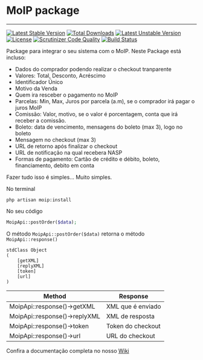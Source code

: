 # MoIP package
----------------------

[![Latest Stable Version](https://poser.pugx.org/sostheblack/moip/v/stable.svg)](https://packagist.org/packages/sostheblack/moip) [![Total Downloads](https://poser.pugx.org/sostheblack/moip/downloads.svg)](https://packagist.org/packages/sostheblack/moip) [![Latest Unstable Version](https://poser.pugx.org/sostheblack/moip/v/unstable.svg)](https://packagist.org/packages/sostheblack/moip) [![License](https://poser.pugx.org/sostheblack/moip/license.svg)](https://packagist.org/packages/sostheblack/moip) [![Scrutinizer Code Quality](https://scrutinizer-ci.com/g/SOSTheBlack/moip/badges/quality-score.png?b=master)](https://scrutinizer-ci.com/g/SOSTheBlack/moip/?branch=master)
[![Build Status](https://travis-ci.org/SOSTheBlack/moip.svg?branch=master)](https://travis-ci.org/SOSTheBlack/moip) 

Package para integrar o seu sistema com o MoIP. 
Neste Package está incluso:

- Dados do comprador podendo realizar o checkout tranparente
- Valores: Total, Desconto, Acréscimo
- Identificador Único
- Motivo da Venda
- Quem ira resceber o pagamento no MoIP
- Parcelas: Min, Max, Juros por parcela (a.m), se o comprador irá pagar o juros MoIP
- Comissão: Valor, motivo, se o valor é porcentagem, conta que irá receber a comissão.
- Boleto: data de vencimento, mensagens do boleto (max 3), logo no boleto
- Mensagem no checkout (max 3)
- URL de retorno após finalizar o checkout
- URL de notificação na qual recebera NASP
- Formas de pagamento: Cartão de crédito e débito, boleto, financiamento, debito em conta

Fazer tudo isso é simples... Muito simples.

No terminal
```
php artisan moip:install
```

No seu código
```php
MoipApi::postOrder($data);
```

O método `MoipApi::postOrder($data)` retorna o método `MoipApi::response()`
```
stdClass Object
(
    [getXML]
    [replyXML]
    [token]
    [url]
)
```

Method | Response
-------|----------
MoipApi::response()->getXML | XML que  é enviado
MoipApi::response()->replyXML | XML de resposta
MoipApi::response()->token | Token do checkout
MoipApi::response()->url | URL do checkout

Confira a documentação completa no nosso [Wiki](https://github.com/SOSTheBlack/moip/wiki)

